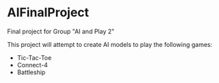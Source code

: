 # AIFinalProject
Final project for Group "AI and Play 2"

This project will attempt to create AI models to play the following games:
  - Tic-Tac-Toe
  - Connect-4
  - Battleship
